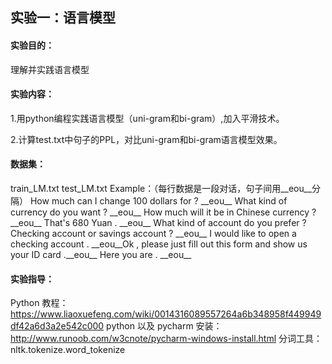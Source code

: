 ## 实验一：语言模型



####  实验目的：

理解并实践语言模型



#### 实验内容：

1.用python编程实践语言模型（uni-gram和bi-gram）,加入平滑技术。

2.计算test.txt中句子的PPL，对比uni-gram和bi-gram语言模型效果。



#### 数据集：

train_LM.txt
test_LM.txt
Example：（每行数据是一段对话，句子间用\_\_eou\_\_分隔）
	How much can I change 100 dollars for ? \_\_eou\_\_ What kind of currency do you
want ? \_\_eou\_\_ How much will it be in Chinese currency ? \_\_eou\_\_ That's 680 Yuan .
\_\_eou\_\_
	What kind of account do you prefer ? Checking account or savings account ?
\_\_eou\_\_ I would like to open a checking account . \_\_eou\_\_Ok , please just fill out
this form and show us your ID card .\_\_eou\_\_ Here you are . \_\_eou\_\_



#### 实验指导：

Python 教程：
https://www.liaoxuefeng.com/wiki/0014316089557264a6b348958f449949df42a6d3a2e542c000
python 以及 pycharm 安装：
http://www.runoob.com/w3cnote/pycharm-windows-install.html
分词工具：
nltk.tokenize.word_tokenize